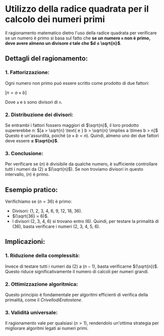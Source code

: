 
# Utilizzo della radice quadrata per il calcolo dei numeri primi

Il ragionamento matematico dietro l'uso della radice quadrata per verificare se un numero è primo si basa sul fatto che **se un numero `n` non è primo, deve avere almeno un divisore `d` tale che $`d ≤ \sqrt{n}`$**. 

## Dettagli del ragionamento:

### 1. Fattorizzazione:
Ogni numero non primo può essere scritto come prodotto di due fattori:

$[
n = a \times b
]$


Dove `a` e `b` sono divisori di `n`.

### 2. Distribuzione dei divisori:
Se entrambi i fattori fossero maggiori di $\sqrt{n}$, il loro prodotto supererebbe $n$:
$[a > \sqrt{n} \text{ e } b > \sqrt{n} \implies a \times b > n]$
Questo è un'assurdità, poiché $(a 	\times b = n)$. Quindi, almeno uno dei due fattori deve essere **≤ $\sqrt{n}$**.

### 3. Conclusione:
Per verificare se $(n$) è divisibile da qualche numero, è sufficiente controllare tutti i numeri da \(2\) a $(\sqrt{n}$). Se non troviamo divisori in questo intervallo, $(n$) è primo.

## Esempio pratico:
Verifichiamo se $(n = 36)$ è primo:  
- Divisori: \(1, 2, 3, 4, 6, 9, 12, 18, 36\).  
- $(\sqrt{36} = 6)$.  
- I divisori \(2, 3, 4, 6\) si trovano entro \(6\). Quindi, per testare la primalità di \(36\), basta verificare i numeri \(2, 3, 4, 5, 6\).

## Implicazioni:

### 1. Riduzione della complessità:
Invece di testare tutti i numeri da \(2\) a $(n-1)$, basta verificarne $(\sqrt{n})$. Questo riduce significativamente il numero di calcoli per numeri grandi.

### 2. Ottimizzazione algoritmica:
Questo principio è fondamentale per algoritmi efficienti di verifica della primalità, come il $Crivello di Eratostene$.

### 3. Validità universale:
Il ragionamento vale per qualsiasi $(n > 1$), rendendolo un'ottima strategia per migliorare algoritmi legati ai numeri primi.
